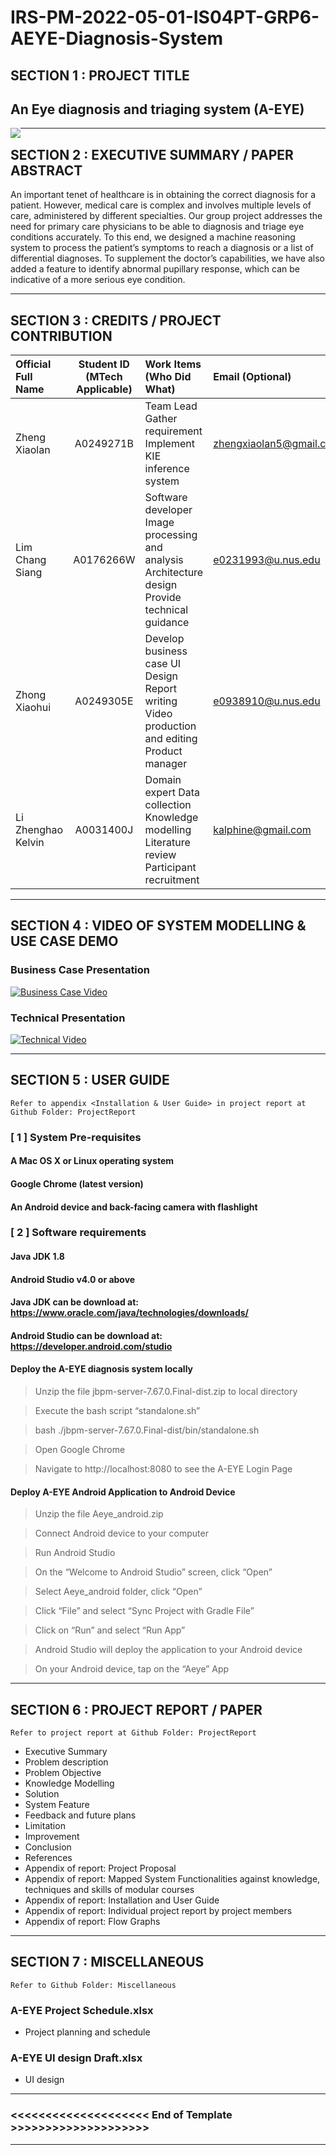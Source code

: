 # IRS-PM-2022-05-01-IS04PT-GRP6-AEYE-Diagnosis-System
## SECTION 1 : PROJECT TITLE
## An Eye diagnosis and triaging system (A-EYE)

<img src="README/coverpic.png"
     style="float: left; margin-right: 0px;" />

---

## SECTION 2 : EXECUTIVE SUMMARY / PAPER ABSTRACT
An important tenet of healthcare is in obtaining the correct diagnosis for a patient. However, medical care is complex and involves multiple levels of care, administered by different specialties. Our group project addresses the need for primary care physicians to be able to diagnosis and triage eye conditions accurately. To this end, we designed a machine reasoning system to process the patient’s symptoms to reach a diagnosis or a list of differential diagnoses. To supplement the doctor’s capabilities, we have also added a feature to identify abnormal pupillary response, which can be indicative of a more serious eye condition. 

---

## SECTION 3 : CREDITS / PROJECT CONTRIBUTION

| Official Full Name  | Student ID (MTech Applicable)  | Work Items (Who Did What) | Email (Optional) |
| :------------ |:---------------:| :-----| :-----|
| Zheng Xiaolan | A0249271B | Team Lead Gather requirement Implement KIE inference system| zhengxiaolan5@gmail.com |
| Lim Chang Siang | A0176266W | Software developer Image processing and analysis Architecture design Provide technical guidance| e0231993@u.nus.edu |
| Zhong Xiaohui | A0249305E | Develop business case UI Design Report writing Video production and editing Product manager| e0938910@u.nus.edu |
| Li Zhenghao Kelvin| A0031400J | Domain expert Data collection Knowledge modelling Literature review Participant recruitment| kalphine@gmail.com |

---

## SECTION 4 : VIDEO OF SYSTEM MODELLING & USE CASE DEMO

### Business Case Presentation

[![Business Case Video](README/businessvideo.png)](https://youtu.be/Peklrfqyklo "Business Case Video")

### Technical Presentation
[![Technical Video](README/technicalvideo.png)](https://youtu.be/UK_fB4WUsOs "Technical Video")

---

## SECTION 5 : USER GUIDE

`Refer to appendix <Installation & User Guide> in project report at Github Folder: ProjectReport`

### [ 1 ] System Pre-requisites
#### A Mac OS X or Linux operating system
#### Google Chrome (latest version)
#### An Android device and back-facing camera with flashlight

### [ 2 ] Software requirements
#### Java JDK 1.8
#### Android Studio v4.0 or above

#### Java JDK can be download at: https://www.oracle.com/java/technologies/downloads/
#### Android Studio can be download at: https://developer.android.com/studio

#### Deploy the A-EYE diagnosis system locally

> Unzip the file jbpm-server-7.67.0.Final-dist.zip to local directory

> Execute the bash script “standalone.sh”

> bash ./jbpm-server-7.67.0.Final-dist/bin/standalone.sh

> Open Google Chrome

> Navigate to http://localhost:8080 to see the A-EYE Login Page

#### Deploy A-EYE Android Application to Android Device
> Unzip the file Aeye_android.zip

> Connect Android device to your computer

> Run Android Studio

> On the “Welcome to Android Studio” screen, click “Open”

> Select Aeye_android folder, click “Open”

> Click “File” and select “Sync Project with Gradle File”

> Click on “Run” and select “Run App”

> Android Studio will deploy the application to your Android device

> On your Android device, tap on the “Aeye” App

---
## SECTION 6 : PROJECT REPORT / PAPER

`Refer to project report at Github Folder: ProjectReport`
- Executive Summary
- Problem description
- Problem Objective
- Knowledge Modelling
- Solution
- System Feature
- Feedback and future plans
- Limitation
- Improvement
- Conclusion
- References
- Appendix of report: Project Proposal
- Appendix of report: Mapped System Functionalities against knowledge, techniques and skills of modular courses
- Appendix of report: Installation and User Guide
- Appendix of report: Individual project report by project members
- Appendix of report: Flow Graphs

---
## SECTION 7 : MISCELLANEOUS
`Refer to Github Folder: Miscellaneous`

### A-EYE Project Schedule.xlsx
* Project planning and schedule

### A-EYE UI design Draft.xlsx
* UI design

---
### <<<<<<<<<<<<<<<<<<<< End of Template >>>>>>>>>>>>>>>>>>>>

---
